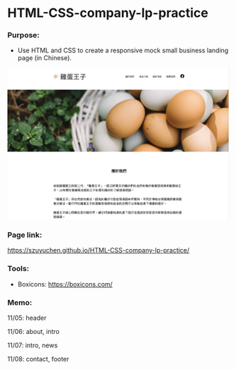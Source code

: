 # HTML-CSS-company-lp-practice

### Purpose: 

- Use HTML and CSS to create a responsive mock small business landing page (in Chinese). 

<img src="https://raw.githubusercontent.com/szuyuchen/HTML-CSS-company-lp-practice/4d937f17dd3acc26862656c8ece204651b25e3bb/sample01.png" width=500>

### Page link:

https://szuyuchen.github.io/HTML-CSS-company-lp-practice/

### Tools:

- Boxicons: https://boxicons.com/

### Memo:

11/05: header

11/06: about, intro

11/07: intro, news

11/08: contact, footer
